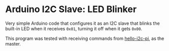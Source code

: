 Arduino I2C Slave: LED Blinker
==============================

Very simple Arduino code that configures it as an I2C slave that blinks the built-in LED when it receives `0x01`, turning it off when it gets `0x00`.

This program was tested with receiving commands from [hello-i2c-pi](https://github.com/saibatizoku/hello-i2c-pi), as the master.

